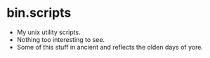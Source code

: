 bin.scripts
=====

- My unix utility scripts.
- Nothing too interesting to see.
- Some of this stuff in ancient and reflects the olden days of yore.
